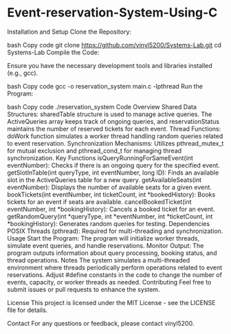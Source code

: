 # Event-reservation-System-Using-C
Installation and Setup
Clone the Repository:

bash
Copy code
git clone https://github.com/vinyl5200/Systems-Lab.git
cd Systems-Lab
Compile the Code:

Ensure you have the necessary development tools and libraries installed (e.g., gcc).

bash
Copy code
gcc -o reservation_system main.c -lpthread
Run the Program:

bash
Copy code
./reservation_system
Code Overview
Shared Data Structures: sharedTable structure is used to manage active queries. The ActiveQueries array keeps track of ongoing queries, and reservationStatus maintains the number of reserved tickets for each event.
Thread Functions: doWork function simulates a worker thread handling random queries related to event reservation.
Synchronization Mechanisms: Utilizes pthread_mutex_t for mutual exclusion and pthread_cond_t for managing thread synchronization.
Key Functions
isQueryRunningForSameEvent(int eventNumber): Checks if there is an ongoing query for the specified event.
getSlotInTable(int queryType, int eventNumber, long ID): Finds an available slot in the ActiveQueries table for a new query.
getAvailableSeats(int eventNumber): Displays the number of available seats for a given event.
bookTickets(int eventNumber, int ticketCount, int *bookedHistory): Books tickets for an event if seats are available.
cancelBookedTicket(int eventNumber, int *bookingHistory): Cancels a booked ticket for an event.
getRandomQuery(int *queryType, int *eventNumber, int *ticketCount, int *bookingHistory): Generates random queries for testing.
Dependencies
POSIX Threads (pthread): Required for multi-threading and synchronization.
Usage
Start the Program: The program will initialize worker threads, simulate event queries, and handle reservations.
Monitor Output: The program outputs information about query processing, booking status, and thread operations.
Notes
The system simulates a multi-threaded environment where threads periodically perform operations related to event reservations.
Adjust #define constants in the code to change the number of events, capacity, or worker threads as needed.
Contributing
Feel free to submit issues or pull requests to enhance the system.

License
This project is licensed under the MIT License - see the LICENSE file for details.

Contact
For any questions or feedback, please contact vinyl5200.
